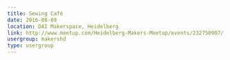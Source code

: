 ```yaml
---
title: Sewing Café
date: 2016-08-09
location: DAI Makerspace, Heidelberg
link: http://www.meetup.com/Heidelberg-Makers-Meetup/events/232750907/
usergroup: makershd
type: usergroup
---
```

